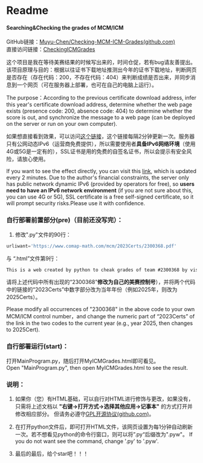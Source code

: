 # Readme

#### Searching&Checking the grades of MCM/ICM

GitHub链接：[Muyu-Chen/Checking-MCM-ICM-Grades(github.com)](https://github.com/Muyu-Chen/Cheaking-MCM-ICM-Grades)  
直接访问链接：[CheckingICMGrades](http://47.109.109.48/gradecheck/MyICMGrades.html "CheakingICMGrades")  

这个项目是我在等待美赛结果的时候写出来的，时间仓促，若有bug请友善提出。该项目原理与目的：根据以往证书下载地址推测出今年的证书下载地址，判断网页是否存在（存在代码：200，不存在代码：404）来判断成绩是否出来，并同步消息到一个网页（可在服务器上部署，也可在自己的电脑上运行）。    

The purpose：According to the previous certificate download address, infer this year's certificate download address, determine whether the web page exists (presence code: 200, absence code: 404) to determine whether the score is out, and synchronize the message to a web page (can be deployed on the server or run on your own computer).    

如果想直接看到效果，可以访问[这个链接](http://47.109.109.48/gradecheck/MyICMGrades.html "CheckingICMGrades")，这个链接每隔2分钟更新一次。服务器只有公网动态IPv6（运营商免费提供），所以需要使用者**具备IPv6网络环境**（使用4G或5G是一定有的），SSL证书是用的免费的自签名证书，所以会提示有安全风险，请放心使用。  

If you want to see the effect directly, you can visit this [link](http://47.109.109.48/gradecheck/MyICMGrades.html "CheckingICMGrades"), which is updated every 2 minutes. Due to the author's financial constraints, the server only has public network dynamic IPv6 (provided by operators for free), so **users need to have an IPv6 network environment** (if you are not sure about this, you can use 4G or 5G), SSL certificate is a free self-signed certificate, so it will prompt security risks.Please use it with confidence.  

### 自行部署前置部分(pre)（目前还没写完）：
1. 修改".py"文件的90行：  

```python
urliwant='https://www.comap-math.com/mcm/2023Certs/2300368.pdf'
```

与 “.html”文件第9行：  

```HTML
This is a web created by python to cheak grades of team #2300368 by visiting the <a href="https://www.comap-math.com/mcm/2023Certs/2300368.pdf" title="cheak grades of team #2300368" target="_blank">webpage</a> of download the ICM certification. The program will visit the website every 110 to 130 seconds and show the result on this page.
```

请将上述代码中所有出现的“2300368”**修改为自己的美赛控制号**），并将两个代码中的链接的“2023Certs”中数字部分改为当年年份（例如2025年，则改为2025Certs）。  

Please modify all occurrences of "2300368" in the above code to your own MCM/ICM control number，and change the numeric part of “2023Certs” of the link in the two codes to the current year (e.g., year 2025, then changes to 2025Cert).  

### 自行部署运行(start)：  

打开MainProgram.py，随后打开MyICMGrades.html即可看见。  
Open "MainProgram.py", then open MyICMGrades.html to see the result.  

### 说明：

1. 如果你（您）有HTML基础，可以自行对HTML进行修饰与更改，如果没有，只需将上述文档以 **"右键->打开方式->选择其他应用->记事本"** 的方式打开并修改相应部分。 但请务必遵守[GPL开源协议(github.com)](https://github.com/Muyu-Chen/Cheaking-MCM-ICM-Grades/blob/main/LICENSE)。

2. 在打开python文件后，即可打开HTML文件，该网页设置为每1分钟自动刷新一次。若不想看见python的命令行窗口，则可以将”.py“后缀改为".pyw"。  If you do not want see the command, change '.py' to '.pyw'. 

3. 最后的最后，给个star吧！！！
